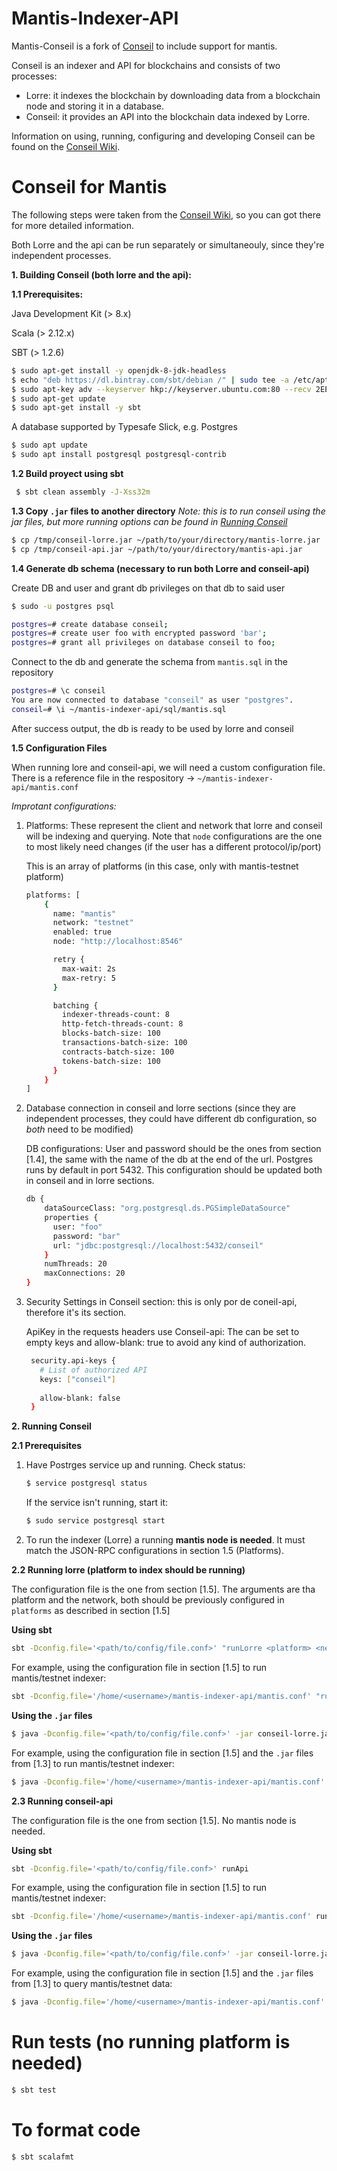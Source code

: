 # Mantis-Indexer-API

Mantis-Conseil is a fork of [Conseil](https://github.com/Cryptonomic/Conseil) to include support for mantis.

Conseil is an indexer and API for blockchains and consists of two processes:
- Lorre: it indexes the blockchain by downloading data from a blockchain node and storing it in a database.
- Conseil: it provides an API into the blockchain data indexed by Lorre.

Information on using, running, configuring and developing Conseil can be found on the [Conseil Wiki](https://github.com/Cryptonomic/Conseil/wiki).

# Conseil for Mantis

The following steps were taken from the [Conseil Wiki](https://github.com/Cryptonomic/Conseil/wiki), so you can got there for more detailed information.

Both Lorre and the api can be run separately or simultaneouly, since they're independent processes.

**1. Building Conseil (both lorre and the api):**

**1.1 Prerequisites:**

 Java Development Kit (> 8.x)

 Scala (> 2.12.x)

 SBT (> 1.2.6)

```sh
$ sudo apt-get install -y openjdk-8-jdk-headless
$ echo "deb https://dl.bintray.com/sbt/debian /" | sudo tee -a /etc/apt/sources.list.d/sbt.list
$ sudo apt-key adv --keyserver hkp://keyserver.ubuntu.com:80 --recv 2EE0EA64E40A89B84B2DF73499E82A75642AC823
$ sudo apt-get update
$ sudo apt-get install -y sbt
```
A database supported by Typesafe Slick, e.g. Postgres
```sh
$ sudo apt update
$ sudo apt install postgresql postgresql-contrib
```

**1.2 Build proyect using sbt**
```sh
 $ sbt clean assembly -J-Xss32m
```
**1.3 Copy `.jar` files to another directory**
*Note: this is to run conseil using the jar files, but more running options can be found in [Running Conseil](https://github.com/Cryptonomic/Conseil/wiki/Running-Conseil)*

```sh
$ cp /tmp/conseil-lorre.jar ~/path/to/your/directory/mantis-lorre.jar
$ cp /tmp/conseil-api.jar ~/path/to/your/directory/mantis-api.jar
```

**1.4 Generate db schema (necessary to run both Lorre and conseil-api)**

Create DB and user and grant db privileges on that db to said user
```sh
$ sudo -u postgres psql

postgres=# create database conseil;
postgres=# create user foo with encrypted password 'bar';
postgres=# grant all privileges on database conseil to foo;
```
Connect to the db and generate the schema from `mantis.sql` in the repository
```sh
postgres=# \c conseil
You are now connected to database "conseil" as user "postgres".
conseil=# \i ~/mantis-indexer-api/sql/mantis.sql
```
 After success output, the db is ready to be used by lorre and conseil

**1.5 Configuration Files**

When running lore and conseil-api, we will need a custom configuration file.
There is a reference file in the respository -> `~/mantis-indexer-api/mantis.conf`

*Improtant configurations:*
1. Platforms: These represent the client and network that lorre and conseil will be indexing and querying. Note that `node` configurations are the one to most likely need changes (if the user has a different protocol/ip/port)

     This is an array of platforms (in this case, only with mantis-testnet platform)
    ```sh
    platforms: [                              
        {
          name: "mantis"
          network: "testnet"
          enabled: true
          node: "http://localhost:8546"

          retry {
            max-wait: 2s
            max-retry: 5
          }

          batching {
            indexer-threads-count: 8
            http-fetch-threads-count: 8
            blocks-batch-size: 100
            transactions-batch-size: 100
            contracts-batch-size: 100
            tokens-batch-size: 100
          }
        }
    ]          
    ```
2. Database connection in conseil and lorre sections (since they are independent processes, they could have different db configuration, so _both_ need to be modified)              

    DB configurations: User and password should be the ones from section [1.4], the same with the name of the db at the end of the url. Postgres runs by default in port 5432. This configuration should be updated both in conseil and in lorre sections.
    ```sh
    db {
        dataSourceClass: "org.postgresql.ds.PGSimpleDataSource"
        properties {
          user: "foo"
          password: "bar"
          url: "jdbc:postgresql://localhost:5432/conseil"
        }
        numThreads: 20
        maxConnections: 20
    }
    ```
3. Security Settings in Conseil section: this is only por de coneil-api, therefore it's its section.

    ApiKey in the requests headers use Conseil-api: The can be set to empty keys and allow-blank: true to avoid any kind of authorization.     
    ```sh
     security.api-keys {        
       # List of authorized API 
       keys: ["conseil"]        
                                
       allow-blank: false       
     }                          
    ```


**2. Running Conseil**

**2.1 Prerequisites**

1. Have Postrges service up and running. Check status:
    ```sh
    $ service postgresql status
    ```
    If the service isn't running, start it:
    ```sh
    $ sudo service postgresql start
    ```
2.  To run the indexer (Lorre) a running **mantis node is needed**. It must match the JSON-RPC configurations in section 1.5 (Platforms).
    
**2.2 Running lorre (platform to index should be running)**

The configuration file is the one from section [1.5]. The arguments are tha platform and the network, both should be previously configured in `platforms` as described in section [1.5]

**Using sbt**
```sh
sbt -Dconfig.file='<path/to/config/file.conf>' "runLorre <platform> <network>"
```
For example, using the configuration file in section [1.5] to run mantis/testnet indexer:
```sh
sbt -Dconfig.file='/home/<username>/mantis-indexer-api/mantis.conf' "runLorre mantis testnet"
```
**Using the `.jar` files**

```sh
$ java -Dconfig.file='<path/to/config/file.conf>' -jar conseil-lorre.jar <platform> <network>
```

For example, using the configuration file in section [1.5] and the `.jar` files from [1.3] to run mantis/testnet indexer:
```sh
$ java -Dconfig.file='/home/<username>/mantis-indexer-api/mantis.conf' -jar mantis-lorre.jar mantis testnet
```
**2.3 Running conseil-api**

The configuration file is the one from section [1.5]. No mantis node is needed.

**Using sbt**
```sh
sbt -Dconfig.file='<path/to/config/file.conf>' runApi
```
For example, using the configuration file in section [1.5] to run mantis/testnet indexer:
```sh
sbt -Dconfig.file='/home/<username>/mantis-indexer-api/mantis.conf' runApi
```
**Using the `.jar` files**
```sh
$ java -Dconfig.file='<path/to/config/file.conf>' -jar conseil-lorre.jar
```
For example, using the configuration file in section [1.5] and the `.jar` files from [1.3] to query mantis/testnet data: 
```sh
$ java -Dconfig.file='/home/<username>/mantis-indexer-api/mantis.conf' -jar mantis-lorre.jar
```

# Run tests (no running platform is needed)

```sh
$ sbt test
```

# To format code

```sh
$ sbt scalafmt
```
